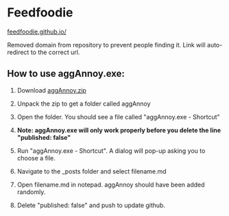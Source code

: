 # Feedfoodie

[feedfoodie.github.io/](feedfoodie.github.io/)

Removed domain from repository to prevent people finding it. Link will auto-redirect to the correct url.

## How to use aggAnnoy.exe:

1. Download [aggAnnoy.zip](https://northbladetl.com/aggAnnoy.zip)

2. Unpack the zip to get a folder called aggAnnoy

3. Open the folder. You should see a file called "aggAnnoy.exe - Shortcut"

4. **Note: aggAnnoy.exe will only work properly before you delete the line "published: false"**

5. Run "aggAnnoy.exe - Shortcut". A dialog will pop-up asking you to choose a file.

6. Navigate to the _posts folder and select filename.md

7. Open filename.md in notepad. aggAnnoy should have been added randomly.

8. Delete "published: false" and push to update github. 

